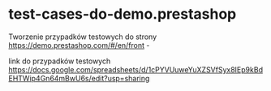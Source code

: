 # test-cases-do-demo.prestashop
Tworzenie przypadków testowych do strony https://demo.prestashop.com/#/en/front -

link do przypadków testowych 
https://docs.google.com/spreadsheets/d/1cPYVUuweYuXZSVfSyx8IEp9kBdEHTWip4Gn64mBwU6s/edit?usp=sharing
